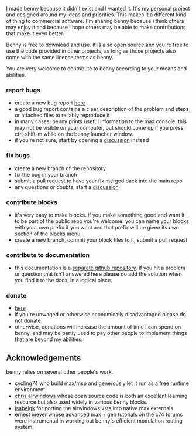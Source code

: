 [I](https://www.jamesholden.org/) made benny because it didn't exist and I wanted it. It's my personal project and designed around my ideas and priorities. This makes it a different kind of thing to commercial software. I'm sharing benny because I think others may enjoy it and because I hope others may be able to make contributions that make it even better.

Benny is free to download and use. It is also open source and you're free to use the code provided in other projects, as long as those projects also come with the same license terms as benny. 

You are very welcome to contribute to benny according to your means and abilities.

### report bugs
- create a new bug report [here](https://github.com/jamesholdenmusic/benny/issues)
- a good bug report contains a clear description of the problem and steps or attached files to reliably reproduce it
- in many cases, benny prints useful information to the max console. this may not be visible on your computer, but should come up if you press ctrl-shift-m while on the benny launcher window.
- if you're not sure, start by opening a [discussion](https://github.com/jamesholdenmusic/benny/discussions) instead
### fix bugs
- create a new branch of the repository
- fix the bug in your branch
- submit a pull request to have your fix merged back into the main repo
- any questions or doubts, start a [discussion](https://github.com/jamesholdenmusic/benny/discussions)
### contribute blocks
- it's very easy to make blocks. if you make something good and want it to be part of the public repo you're welcome. you can name your blocks with your own prefix if you want and that prefix will be given its own section of the blocks menu.
- create a new branch, commit your block files to it, submit a pull request
### contribute to documentation
- this documentation is a [separate github repository](https://github.com/jamesholdenmusic/BennyDocs). if you hit a problem or question that isn't answered here please do add the solution when you find it to the docs, in a logical place.
### donate
- [here](https://www.paypal.com/donate/?hosted_button_id=PBQ7JWRPJKLWQ)
- if you're unwaged or otherwise economically disadvantaged please do not donate
- otherwise, donations will increase the amount of time I can spend on benny, and may be partly used to pay other people to implement things that are beyond my abilities. 

## Acknowledgements

benny relies on several other people's work.

- [cycling74](https://www.cycling74.com) who build max/msp and generously let it run as a free runtime environment.
- [chris airwindows](https://www.airwindows.com) whose open source code is both an excellent learning resource but also used widely in various benny blocks.
- [isabelgk](https://github.com/isabelgk/airfx) for porting the airwindows vsts into native max externals
- [ernest meyer](https://www.yofiel.com) whose advanced max + gen tutorials on the c74 forums were instrumental in working out benny's efficient modulation routing system.